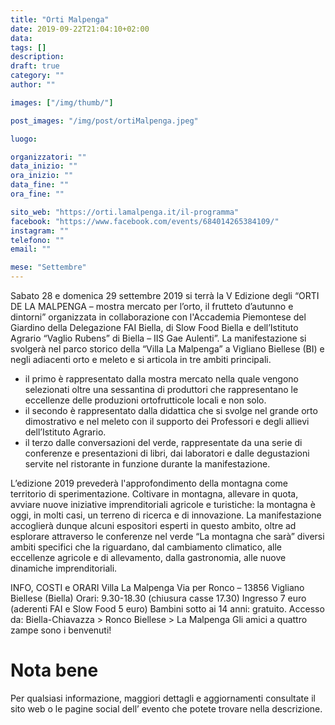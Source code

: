 ```yaml
---
title: "Orti Malpenga"
date: 2019-09-22T21:04:10+02:00
data: 
tags: []
description: 
draft: true
category: ""
author: ""

images: ["/img/thumb/"]

post_images: "/img/post/ortiMalpenga.jpeg"

luogo:

organizzatori: ""
data_inizio: ""
ora_inizio: ""
data_fine: ""
ora_fine: ""

sito_web: "https://orti.lamalpenga.it/il-programma"
facebook: "https://www.facebook.com/events/684014265384109/"
instagram: ""
telefono: ""
email: ""

mese: "Settembre"
---
```

Sabato 28 e domenica 29 settembre 2019 si terrà la V Edizione degli “ORTI DE LA MALPENGA – mostra mercato per l’orto, il frutteto d’autunno e dintorni” organizzata in collaborazione con l'Accademia Piemontese del Giardino della Delegazione FAI Biella, di Slow Food Biella e dell’Istituto Agrario “Vaglio Rubens” di Biella – IIS Gae Aulenti”.
La manifestazione si svolgerà  nel parco storico della “Villa La Malpenga” a  Vigliano Biellese (BI) e negli adiacenti orto e meleto e si articola in tre ambiti principali.
- il primo è rappresentato dalla mostra mercato nella quale vengono selezionati oltre una sessantina di produttori che rappresentano le eccellenze delle produzioni ortofrutticole locali e non solo.
- il secondo è rappresentato dalla didattica che si svolge nel grande orto dimostrativo e nel meleto con il supporto dei Professori e degli allievi dell’Istituto Agrario.
- il terzo dalle conversazioni del verde, rappresentate da una serie di conferenze e presentazioni di libri, dai laboratori e dalle degustazioni servite nel ristorante in funzione durante la manifestazione.

L’edizione 2019 prevederà l'approfondimento della montagna come territorio di sperimentazione. Coltivare in montagna, allevare in quota, avviare nuove iniziative imprenditoriali agricole e turistiche: la montagna è oggi, in molti casi, un terreno di ricerca e di innovazione. La manifestazione accoglierà dunque alcuni espositori esperti in questo ambito, oltre ad esplorare attraverso le conferenze nel verde “La montagna che sarà” diversi ambiti specifici che la riguardano, dal cambiamento climatico, alle eccellenze agricole e di allevamento, dalla gastronomia, alle nuove dinamiche imprenditoriali.

INFO, COSTI e ORARI 
Villa La Malpenga
Via per Ronco – 13856 Vigliano Biellese (Biella)
Orari: 9.30-18.30 (chiusura casse 17.30)
Ingresso 7 euro (aderenti FAI e Slow Food 5 euro)
Bambini sotto ai 14 anni: gratuito.
Accesso da: Biella-Chiavazza > Ronco Biellese > La Malpenga
Gli amici a quattro zampe sono i benvenuti! 






# Nota bene

Per qualsiasi informazione, maggiori dettagli e aggiornamenti consultate il sito web o le pagine social dell’ evento che potete trovare nella descrizione.